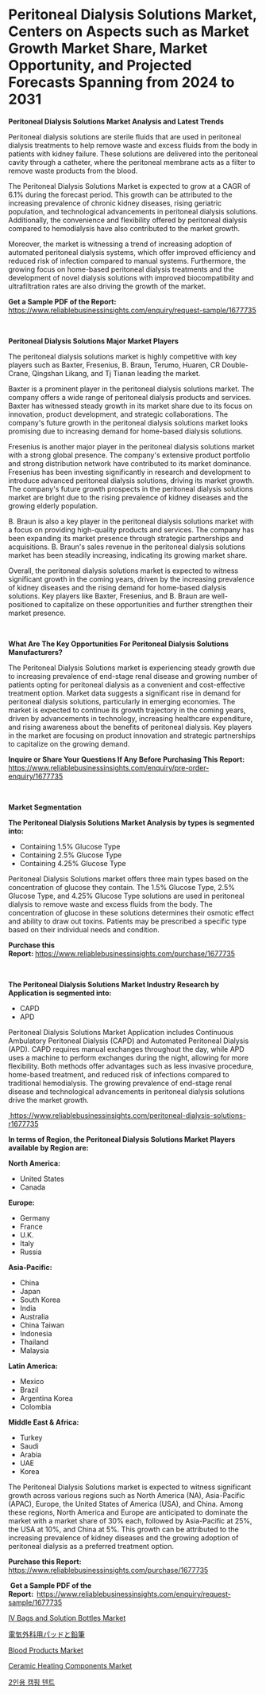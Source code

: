 <p><h1>Peritoneal Dialysis Solutions Market, Centers on Aspects such as Market Growth Market Share, Market Opportunity, and Projected Forecasts Spanning from 2024 to 2031</h1></p><p><strong>Peritoneal Dialysis Solutions Market Analysis and Latest Trends</strong></p>
<p><p>Peritoneal dialysis solutions are sterile fluids that are used in peritoneal dialysis treatments to help remove waste and excess fluids from the body in patients with kidney failure. These solutions are delivered into the peritoneal cavity through a catheter, where the peritoneal membrane acts as a filter to remove waste products from the blood.</p><p>The Peritoneal Dialysis Solutions Market is expected to grow at a CAGR of 6.1% during the forecast period. This growth can be attributed to the increasing prevalence of chronic kidney diseases, rising geriatric population, and technological advancements in peritoneal dialysis solutions. Additionally, the convenience and flexibility offered by peritoneal dialysis compared to hemodialysis have also contributed to the market growth.</p><p>Moreover, the market is witnessing a trend of increasing adoption of automated peritoneal dialysis systems, which offer improved efficiency and reduced risk of infection compared to manual systems. Furthermore, the growing focus on home-based peritoneal dialysis treatments and the development of novel dialysis solutions with improved biocompatibility and ultrafiltration rates are also driving the growth of the market.</p></p>
<p><strong>Get a Sample PDF of the Report:&nbsp;</strong> <a href="https://www.reliablebusinessinsights.com/enquiry/request-sample/1677735">https://www.reliablebusinessinsights.com/enquiry/request-sample/1677735</a></p>
<p>&nbsp;</p>
<p><strong>Peritoneal Dialysis Solutions Major Market Players</strong></p>
<p><p>The peritoneal dialysis solutions market is highly competitive with key players such as Baxter, Fresenius, B. Braun, Terumo, Huaren, CR Double-Crane, Qingshan Likang, and Tj Tianan leading the market. </p><p>Baxter is a prominent player in the peritoneal dialysis solutions market. The company offers a wide range of peritoneal dialysis products and services. Baxter has witnessed steady growth in its market share due to its focus on innovation, product development, and strategic collaborations. The company's future growth in the peritoneal dialysis solutions market looks promising due to increasing demand for home-based dialysis solutions.</p><p>Fresenius is another major player in the peritoneal dialysis solutions market with a strong global presence. The company's extensive product portfolio and strong distribution network have contributed to its market dominance. Fresenius has been investing significantly in research and development to introduce advanced peritoneal dialysis solutions, driving its market growth. The company's future growth prospects in the peritoneal dialysis solutions market are bright due to the rising prevalence of kidney diseases and the growing elderly population.</p><p>B. Braun is also a key player in the peritoneal dialysis solutions market with a focus on providing high-quality products and services. The company has been expanding its market presence through strategic partnerships and acquisitions. B. Braun's sales revenue in the peritoneal dialysis solutions market has been steadily increasing, indicating its growing market share.</p><p>Overall, the peritoneal dialysis solutions market is expected to witness significant growth in the coming years, driven by the increasing prevalence of kidney diseases and the rising demand for home-based dialysis solutions. Key players like Baxter, Fresenius, and B. Braun are well-positioned to capitalize on these opportunities and further strengthen their market presence.</p></p>
<p>&nbsp;</p>
<p><strong>What Are The Key Opportunities For Peritoneal Dialysis Solutions Manufacturers?</strong></p>
<p><p>The Peritoneal Dialysis Solutions market is experiencing steady growth due to increasing prevalence of end-stage renal disease and growing number of patients opting for peritoneal dialysis as a convenient and cost-effective treatment option. Market data suggests a significant rise in demand for peritoneal dialysis solutions, particularly in emerging economies. The market is expected to continue its growth trajectory in the coming years, driven by advancements in technology, increasing healthcare expenditure, and rising awareness about the benefits of peritoneal dialysis. Key players in the market are focusing on product innovation and strategic partnerships to capitalize on the growing demand.</p></p>
<p><strong>Inquire or Share Your Questions If Any Before Purchasing This Report:</strong> <a href="https://www.reliablebusinessinsights.com/enquiry/pre-order-enquiry/1677735">https://www.reliablebusinessinsights.com/enquiry/pre-order-enquiry/1677735</a></p>
<p>&nbsp;</p>
<p><strong>Market Segmentation</strong></p>
<p><strong>The Peritoneal Dialysis Solutions Market Analysis by types is segmented into:</strong></p>
<p><ul><li>Containing 1.5% Glucose Type</li><li>Containing 2.5% Glucose Type</li><li>Containing 4.25% Glucose Type</li></ul></p>
<p><p>Peritoneal Dialysis Solutions market offers three main types based on the concentration of glucose they contain. The 1.5% Glucose Type, 2.5% Glucose Type, and 4.25% Glucose Type solutions are used in peritoneal dialysis to remove waste and excess fluids from the body. The concentration of glucose in these solutions determines their osmotic effect and ability to draw out toxins. Patients may be prescribed a specific type based on their individual needs and condition.</p></p>
<p><strong>Purchase this Report:&nbsp;</strong><a href="https://www.reliablebusinessinsights.com/purchase/1677735">https://www.reliablebusinessinsights.com/purchase/1677735</a></p>
<p>&nbsp;</p>
<p><strong>The Peritoneal Dialysis Solutions Market Industry Research by Application is segmented into:</strong></p>
<p><ul><li>CAPD</li><li>APD</li></ul></p>
<p><p>Peritoneal Dialysis Solutions Market Application includes Continuous Ambulatory Peritoneal Dialysis (CAPD) and Automated Peritoneal Dialysis (APD). CAPD requires manual exchanges throughout the day, while APD uses a machine to perform exchanges during the night, allowing for more flexibility. Both methods offer advantages such as less invasive procedure, home-based treatment, and reduced risk of infections compared to traditional hemodialysis. The growing prevalence of end-stage renal disease and technological advancements in peritoneal dialysis solutions drive the market growth.</p></p>
<p><a href="https://www.reliablebusinessinsights.com/peritoneal-dialysis-solutions-r1677735">&nbsp;https://www.reliablebusinessinsights.com/peritoneal-dialysis-solutions-r1677735</a></p>
<p><strong>In terms of Region, the Peritoneal Dialysis Solutions Market Players available by Region are:</strong></p>
<p>
    <p> <strong> North America: </strong>
        <ul>
            <li>United States</li>
            <li>Canada</li>
        </ul>
        </p> 
    <p> <strong> Europe: </strong>
        <ul>
            <li>Germany</li>
            <li>France</li>
            <li>U.K.</li>
            <li>Italy</li>
            <li>Russia</li>
        </ul>
        </p> 
    <p> <strong> Asia-Pacific: </strong>
        <ul>
            <li>China</li>
            <li>Japan</li>
            <li>South Korea</li>
            <li>India</li>
            <li>Australia</li>
            <li>China Taiwan</li>
            <li>Indonesia</li>
            <li>Thailand</li>
            <li>Malaysia</li>
        </ul>
        </p> 
    <p> <strong> Latin America: </strong>
        <ul>
            <li>Mexico</li>
            <li>Brazil</li>
            <li>Argentina Korea</li>
            <li>Colombia</li>
        </ul>
        </p> 
    <p> <strong> Middle East & Africa: </strong>
        <ul>
            <li>Turkey</li>
            <li>Saudi</li>
            <li>Arabia</li>
            <li>UAE</li>
            <li>Korea</li>
        </ul>
    </p>
    </p>
<p><p>The Peritoneal Dialysis Solutions market is expected to witness significant growth across various regions such as North America (NA), Asia-Pacific (APAC), Europe, the United States of America (USA), and China. Among these regions, North America and Europe are anticipated to dominate the market with a market share of 30% each, followed by Asia-Pacific at 25%, the USA at 10%, and China at 5%. This growth can be attributed to the increasing prevalence of kidney diseases and the growing adoption of peritoneal dialysis as a preferred treatment option.</p></p>
<p><strong>Purchase this Report: </strong><a href="https://www.reliablebusinessinsights.com/purchase/1677735">https://www.reliablebusinessinsights.com/purchase/1677735</a></p>
<p>&nbsp;<strong>Get a Sample PDF of the Report:&nbsp;&nbsp;</strong><a href="https://www.reliablebusinessinsights.com/enquiry/request-sample/1677735">https://www.reliablebusinessinsights.com/enquiry/request-sample/1677735</a></p>
<p><strong></strong></p>
<p><p><a href="https://github.com/gamblestampleyjenny50m5sl6/Market-Research-Report-List-2/blob/main/iv-bags-and-solution-bottles-market.md">IV Bags and Solution Bottles Market</a></p><p><a href="https://github.com/KenyonJohns/Market-Research-Report-List-1/blob/main/1889689107849.md">電気外科用パッドと鉛筆</a></p><p><a href="https://github.com/nicholepatriciadoylenwnrjr0/Market-Research-Report-List-2/blob/main/blood-products-market.md">Blood Products Market</a></p><p><a href="https://issuu.com/reportprime-2/docs/ceramic-heating-components-market-size-2030.pptx">Ceramic Heating Components Market</a></p><p><a href="https://github.com/fatmarawatan39/Market-Research-Report-List-1/blob/main/9037630102296.md">2인용 캠핑 텐트</a></p></p>